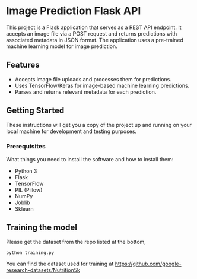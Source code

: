 # Image Prediction Flask API

This project is a Flask application that serves as a REST API endpoint. It accepts an image file via a POST request and returns predictions with associated metadata in JSON format. The application uses a pre-trained machine learning model for image prediction.

## Features

- Accepts image file uploads and processes them for predictions.
- Uses TensorFlow/Keras for image-based machine learning predictions.
- Parses and returns relevant metadata for each prediction.

## Getting Started

These instructions will get you a copy of the project up and running on your local machine for development and testing purposes.

### Prerequisites

What things you need to install the software and how to install them:

- Python 3
- Flask
- TensorFlow
- PIL (Pillow)
- NumPy
- Joblib
- Sklearn

## Training the model

Please get the dataset from the repo listed at the bottom,


```python training.py```


You can find the dataset used for training at https://github.com/google-research-datasets/Nutrition5k
